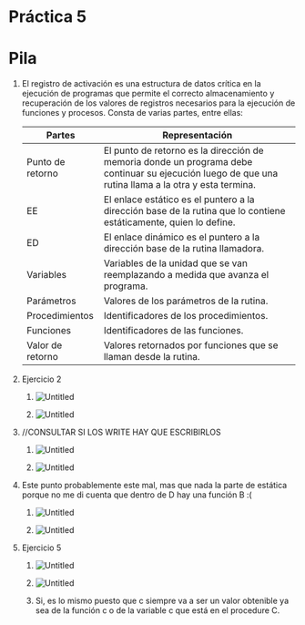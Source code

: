 # Práctica 5

# Pila

1. El registro de activación es una estructura de datos crítica en la ejecución de programas que permite el correcto almacenamiento y recuperación de los valores de registros necesarios para la ejecución de funciones y procesos. Consta de varias partes, entre ellas:

   | Partes           | Representación                                                                                                                                       |
   | ---------------- | ---------------------------------------------------------------------------------------------------------------------------------------------------- |
   | Punto de retorno | El punto de retorno es la dirección de memoria donde un programa debe continuar su ejecución luego de que una rutina llama a la otra y esta termina. |
   | EE               | El enlace estático es el puntero a la dirección base de la rutina que lo contiene estáticamente, quien lo define.                                    |
   | ED               | El enlace dinámico es el puntero a la dirección base de la rutina llamadora.                                                                         |
   | Variables        | Variables de la unidad que se van reemplazando a medida que avanza el programa.                                                                      |
   | Parámetros       | Valores de los parámetros de la rutina.                                                                                                              |
   | Procedimientos   | Identificadores de los procedimientos.                                                                                                               |
   | Funciones        | Identificadores de las funciones.                                                                                                                    |
   | Valor de retorno | Valores retornados por funciones que se llaman desde la rutina.                                                                                      |

2. Ejercicio 2

   1. ![Untitled](img/tp5-ej2e.png)

   2. ![Untitled](img/tp5-ej2d.png)

3. //CONSULTAR SI LOS WRITE HAY QUE ESCRIBIRLOS

   1. ![Untitled](img/tp5-ej3e.png)

   2. ![Untitled](img/tp5-ej3d.png)

4. Este punto probablemente este mal, mas que nada la parte de estática porque no me di cuenta que dentro de D hay una función B :(

   1. ![Untitled](img/tp5-ej4e.png)

   2. ![Untitled](img/tp5-ej4d.png)

5. Ejercicio 5

   1. ![Untitled](img/tp5-ej5e.png)

   2. ![Untitled](img/tp5-ej5d.png)

   3. Si, es lo mismo puesto que c siempre va a ser un valor obtenible ya sea de la función c o de la variable c que está en el procedure C.
